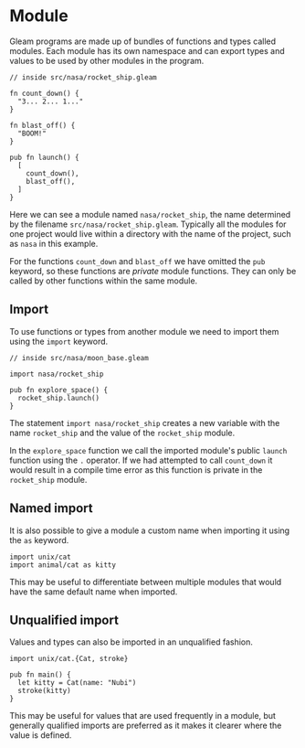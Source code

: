 # Module

Gleam programs are made up of bundles of functions and types called modules.
Each module has its own namespace and can export types and values to be used
by other modules in the program.

```rust,noplaypen
// inside src/nasa/rocket_ship.gleam

fn count_down() {
  "3... 2... 1..."
}

fn blast_off() {
  "BOOM!"
}

pub fn launch() {
  [
    count_down(),
    blast_off(),
  ]
}
```

Here we can see a module named `nasa/rocket_ship`, the name determined by the
filename `src/nasa/rocket_ship.gleam`. Typically all the modules for one
project would live within a directory with the name of the project, such as
`nasa` in this example.

For the functions `count_down` and `blast_off` we have omitted the `pub`
keyword, so these functions are _private_ module functions. They can only be
called by other functions within the same module.


## Import

To use functions or types from another module we need to import them using the
`import` keyword.

```rust,noplaypen
// inside src/nasa/moon_base.gleam

import nasa/rocket_ship

pub fn explore_space() {
  rocket_ship.launch()
}
```

The statement `import nasa/rocket_ship` creates a new variable with the name
`rocket_ship` and the value of the `rocket_ship` module.

In the `explore_space` function we call the imported module's public `launch`
function using the `.` operator.
If we had attempted to call `count_down` it would result in a compile time
error as this function is private in the `rocket_ship` module.


## Named import

It is also possible to give a module a custom name when importing it using the
`as` keyword.

```rust,noplaypen
import unix/cat
import animal/cat as kitty
```

This may be useful to differentiate between multiple modules that would have
the same default name when imported.


## Unqualified import

Values and types can also be imported in an unqualified fashion.

```rust,noplaypen
import unix/cat.{Cat, stroke}

pub fn main() {
  let kitty = Cat(name: "Nubi")
  stroke(kitty)
}
```

This may be useful for values that are used frequently in a module, but
generally qualified imports are preferred as it makes it clearer where the
value is defined.
